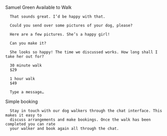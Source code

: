 Samuel Green
      Available to Walk

      That sounds great. I’d be happy with that.

      Could you send over some pictures of your dog, please?

      Here are a few pictures. She’s a happy girl!

      Can you make it?

      She looks so happy! The time we discussed works. How long shall I take her out for?

      30 minute walk
      $29

      1 hour walk
      $49

      Type a message…


Simple booking

      Stay in touch with our dog walkers through the chat interface. This makes it easy to 
      discuss arrangements and make bookings. Once the walk has been completed you can rate 
      your walker and book again all through the chat.